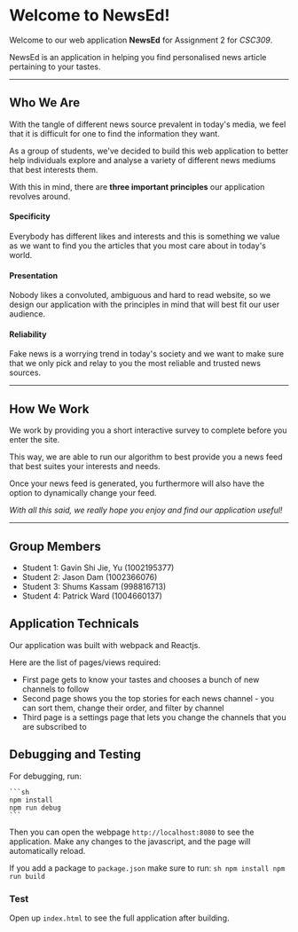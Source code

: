 Welcome to NewsEd!
===================


Welcome to our web application **NewsEd** for Assignment 2 for *CSC309*.

NewsEd is an application in helping you find personalised news article pertaining to your tastes.

---
Who We Are
-----------
With the tangle of different news source prevalent in today's media, we feel that it is difficult for one to find the information they want.

As a group of students, we've decided to build this web application to better help individuals explore and analyse a variety of different news mediums that best interests them.

With this in mind, there are **three important principles** our application revolves around.

#### <i class="icon-refresh"></i> Specificity

 Everybody has different likes and interests and this is something we value
 as we want to find you the articles that you most care about in today's world.

#### <i class="icon-pencil"></i> Presentation

Nobody likes a convoluted, ambiguous and hard to read website, so we design our application with the principles in mind that will best fit our user audience.

#### <i class="icon-trash"></i> Reliability
Fake news is a worrying trend in today's society and we want to make sure 
that we only pick and relay to you the most reliable and trusted news sources.


---
How We Work
-----------

We work by providing you a short interactive survey to complete before you enter the site.

This way, we are able to run our algorithm to best provide you a news feed that best suites your interests and needs.

Once your news feed is generated, you furthermore will also have the option to dynamically change your feed.


*With all this said, we really hope you enjoy and find our application useful!*

---











## Group Members
- Student 1: Gavin Shi Jie, Yu (1002195377)
- Student 2: Jason Dam (1002366076)
- Student 3: Shums Kassam (998816713)
- Student 4: Patrick Ward (1004660137)

## Application Technicals

Our application was built with webpack and Reactjs.

Here are the list of pages/views required:
- First page gets to know your tastes and chooses a bunch of new channels to follow
- Second page shows you the top stories for each news channel - you can sort them, change their order, and filter by channel
- Third page is a settings page that lets you change the channels that you are subscribed to

## Debugging and Testing

For debugging, run:

    ```sh
    npm install
    npm run debug
    ```

Then you can open the webpage `http://localhost:8080` to see the application. Make any changes to the javascript, and the page will automatically reload.

If you add a package to `package.json` make sure to run:
    ```sh
    npm install
    npm run build
    ```

### Test

Open up `index.html` to see the full application after building.
